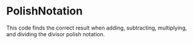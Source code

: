# PolishNotation
This code finds the correct result when adding, subtracting, multiplying, and dividing the divisor polish notation.
